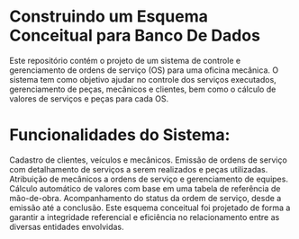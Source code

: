 # Construindo um Esquema Conceitual para Banco De Dados

Este repositório contém o projeto de um sistema de controle e gerenciamento de ordens de serviço (OS) para uma oficina mecânica. O sistema tem como objetivo ajudar no controle dos serviços executados, gerenciamento de peças, mecânicos e clientes, bem como o cálculo de valores de serviços e peças para cada OS.

# Funcionalidades do Sistema:

Cadastro de clientes, veículos e mecânicos.
Emissão de ordens de serviço com detalhamento de serviços a serem realizados e peças utilizadas.
Atribuição de mecânicos a ordens de serviço e gerenciamento de equipes.
Cálculo automático de valores com base em uma tabela de referência de mão-de-obra.
Acompanhamento do status da ordem de serviço, desde a emissão até a conclusão.
Este esquema conceitual foi projetado de forma a garantir a integridade referencial e eficiência no relacionamento entre as diversas entidades envolvidas.



